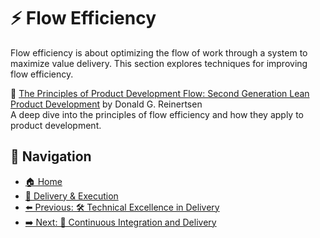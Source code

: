 # ⚡ Flow Efficiency

Flow efficiency is about optimizing the flow of work through a system to maximize value delivery. This section explores techniques for improving flow efficiency.

📘 [The Principles of Product Development Flow: Second Generation Lean Product Development](https://www.goodreads.com/book/show/6278270-the-principles-of-product-development-flow) by Donald G. Reinertsen  
A deep dive into the principles of flow efficiency and how they apply to product development.

## 🧭 Navigation

- [🏠 Home](../../README.md)
- [🚀 Delivery & Execution](../README.md)
- [⬅️ Previous: 🛠️ Technical Excellence in Delivery](technical-excellence-in-delivery.md)
- [➡️ Next: 🔄 Continuous Integration and Delivery](continuous-integration-and-delivery.md)
